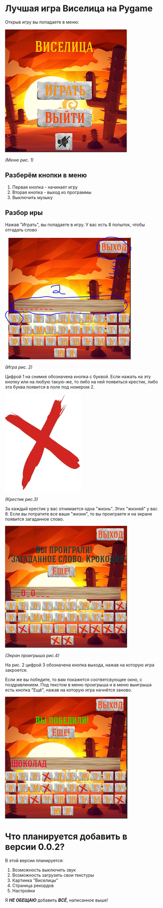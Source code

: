 # Лучшая игра Виселица на Pygame

Открыв игру вы попадаете в меню:

![menu_screenshot.PNG](assets/sprites/menu_screenshot.PNG)

*(Меню рис. 1)*

## Разберём кнопки в меню
1) Первая кнопка - начинает игру
2) Вторая кнопка - выход из программы
3) Выключить музыку

## Разбор иры
Нажав "Играть", вы попадаете в игру.
У вас есть 8 попыток, чтобы отгадать слово

![game_screenshot.PNG](assets/sprites/game_screenshot.PNG)

*(Игра рис. 2)*

Цифрой 1 на снимке обозначена кнопка с буквой. Если нажать на эту кнопку или на любую такую-же, то либо на ней появиться крестик, либо эта буква появится в поле под номером 2.

![no.png](assets/sprites/no.png)

*(Крестик рис.3)*

За каждый крестик у вас отнимается одна "жизнь". Этих "жизней" у вас 8.
Если вы потратите все ваши "жизни", то вы проиграете и на экране появится загаданное слово.

![loose_screenshot.PNG](assets%2Fsprites%2Floose_screenshot.PNG)

*(Экран проигрыша рис.4)*

На рис. 2 цифрой 3 обозначена кнопка выхода, нажав на которую игра закроется.

Если же вы победите, то вам покажется соответсвующее окно, с поздравлением. Под текстом в меню проигрыша и в меню выигрыша есть кнопка "Ещё", нажав на которую игра начнётся заново.

![win_screenshot.PNG](assets%2Fsprites%2Fwin_screenshot.PNG)

# Что планируется добавить в версии 0.0.2?
В этой версии планируется:
1) Возможность выключить звук
2) Возможность загрузить свои текстуры
3) Картинка "Виселицы"
4) Страница рекордов
5) Настройки

Я _**НЕ ОБЕЩАЮ**_  добавить _**ВСЁ**_, написанное выше! 